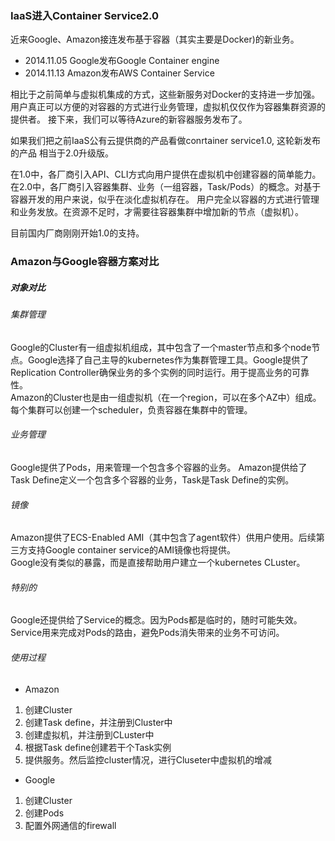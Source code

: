 ### IaaS进入Container Service2.0 
近来Google、Amazon接连发布基于容器（其实主要是Docker)的新业务。
+ 2014.11.05  Google发布Google Container engine  
+ 2014.11.13  Amazon发布AWS Container Service  

相比于之前简单与虚拟机集成的方式，这些新服务对Docker的支持进一步加强。  
用户真正可以方便的对容器的方式进行业务管理，虚拟机仅仅作为容器集群资源的提供者。
接下来，我们可以等待Azure的新容器服务发布了。

如果我们把之前IaaS公有云提供商的产品看做conrtainer service1.0, 这轮新发布的产品
相当于2.0升级版。  

在1.0中，各厂商引入API、CLI方式向用户提供在虚拟机中创建容器的简单能力。  
在2.0中，各厂商引入容器集群、业务（一组容器，Task/Pods）的概念。对基于容器开发的用户来说，似乎在淡化虚拟机存在。
用户完全以容器的方式进行管理和业务发放。在资源不足时，才需要往容器集群中增加新的节点（虚拟机）。  

目前国内厂商刚刚开始1.0的支持。

### Amazon与Google容器方案对比  
##### 对象对比  
###### 集群管理    
Google的Cluster有一组虚拟机组成，其中包含了一个master节点和多个node节点。Google选择了自己主导的kubernetes作为集群管理工具。Google提供了Replication Controller确保业务的多个实例的同时运行。用于提高业务的可靠性。     
Amazon的Cluster也是由一组虚拟机（在一个region，可以在多个AZ中）组成。每个集群可以创建一个scheduler，负责容器在集群中的管理。
###### 业务管理    
Google提供了Pods，用来管理一个包含多个容器的业务。
Amazon提供给了Task Define定义一个包含多个容器的业务，Task是Task Define的实例。  
###### 镜像   
Amazon提供了ECS-Enabled AMI（其中包含了agent软件）供用户使用。后续第三方支持Google container service的AMI镜像也将提供。  
Google没有类似的暴露，而是直接帮助用户建立一个kubernetes CLuster。  
###### 特别的 
Google还提供给了Service的概念。因为Pods都是临时的，随时可能失效。Service用来完成对Pods的路由，避免Pods消失带来的业务不可访问。  
###### 使用过程
+ Amazon  
1. 创建Cluster  
2. 创建Task define，并注册到Cluster中  
3. 创建虚拟机，并注册到CLuster中  
4. 根据Task define创建若干个Task实例  
5. 提供服务。然后监控cluster情况，进行Cluseter中虚拟机的增减  
+ Google   
1. 创建Cluster
2. 创建Pods
3. 配置外网通信的firewall

